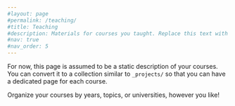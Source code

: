 ```yaml
---
#layout: page
#permalink: /teaching/
#title: Teaching 
#description: Materials for courses you taught. Replace this text with your description.
#nav: true
#nav_order: 5
---
```


For now, this page is assumed to be a static description of your courses. You can convert it to a collection similar to `_projects/` so that you can have a dedicated page for each course.

Organize your courses by years, topics, or universities, however you like!
